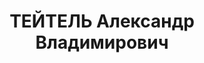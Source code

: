 ---
title: ТЕЙТЕЛЬ Александр Владимирович
description: 'Род. в 1874, Москва, русский, обр.: высшее, б/п. Проживал: Москва, Трубниковский
  пер., д. 26, кв. 33. Научный сотрудник во Всесоюзной академии сельскохозяйственных
  наук.

  Арестован 26.07.1937. Обв. в участии в антисоветской террористической и диверсионной
  организации, ставившей целью свержение советской власти. Приговор: ВК ВС СССР, 25.11.1937
  – ВМН. Расстрелян 26.11.1937, г.Москва.

  Реабилитирован ВК ВС СССР 07.08.1958'
---